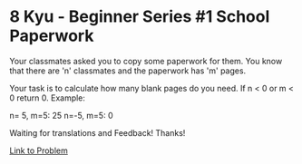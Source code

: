 # 8 Kyu - Beginner Series #1 School Paperwork

Your classmates asked you to copy some paperwork for them. You know that there are 'n' classmates and the paperwork has 'm' pages.

Your task is to calculate how many blank pages do you need. If n < 0 or m < 0 return 0.
Example:

n= 5, m=5: 25
n=-5, m=5:  0

Waiting for translations and Feedback! Thanks!

[Link to Problem](https://www.codewars.com/kata/55f9b48403f6b87a7c0000bd/train/javascript)